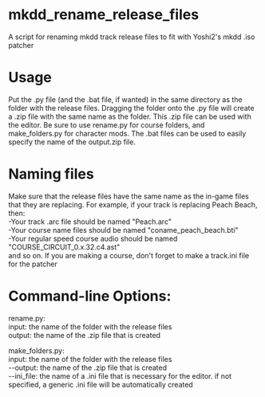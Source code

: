 # mkdd_rename_release_files
 A script for renaming mkdd track release files to fit with Yoshi2's mkdd .iso patcher 

# Usage 
Put the .py file (and the .bat file, if wanted) in the same directory as the folder with the release files.
Dragging the folder onto the .py file will create a .zip file with the same name as the folder. This .zip file can be used with the editor.
Be sure to use rename.py for course folders, and make_folders.py for character mods.
The .bat files can be used to easily specify the name of the output.zip file.

# Naming files
Make sure that the release files have the same name as the in-game files that they are replacing.
For example, if your track is replacing Peach Beach, then:<br/>
-Your track .arc file should be named "Peach.arc"<br/>
-Your course name files should be named "coname_peach_beach.bti"<br/>
-Your regular speed course audio should be named "COURSE_CIRCUIT_0.x.32.c4.ast"<br/>
and so on.
If you are making a course, don't forget to make a track.ini file for the patcher

# Command-line Options:

rename.py:<br/>
input: the name of the folder with the release files<br/>
output: the name of the .zip file that is created<br/>

make_folders.py:<br/>
input: the name of the folder with the release files<br/>
--output: the name of the .zip file that is created<br/>
--ini_file: the name of a .ini file that is necessary for the editor. if not specified, a generic .ini file will be automatically created<br/>



